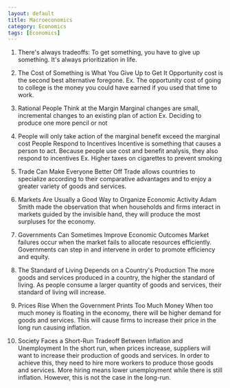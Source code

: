 ```yaml
---
layout: default
title: Macroeconomics
category: Economics
tags: [Economics]
---
```

1. There's always tradeoffs: To get something, you have to give up something. It's always prioritization in life.

2. The Cost of Something is What You Give Up to Get It Opportunity cost is the second best alternative foregone. Ex. The opportunity cost of going to college is the money you could have earned if you used that time to work.

3. Rational People Think at the Margin Marginal changes are small, incremental changes to an existing plan of action Ex. Deciding to produce one more pencil or not

4. People will only take action of the marginal benefit exceed the marginal cost People Respond to Incentives Incentive is something that causes a person to act. Because people use cost and benefit analysis, they also respond to incentives Ex. Higher taxes on cigarettes to prevent smoking

5. Trade Can Make Everyone Better Off Trade allows countries to specialize according to their comparative advantages and to enjoy a greater variety of goods and services.

6. Markets Are Usually a Good Way to Organize Economic Activity Adam Smith made the observation that when households and firms interact in markets guided by the invisible hand, they will produce the most surpluses for the economy.

7. Governments Can Sometimes Improve Economic Outcomes Market failures occur when the market fails to allocate resources efficiently. Governments can step in and intervene in order to promote efficiency and equity.

8. The Standard of Living Depends on a Country's Production The more goods and services produced in a country, the higher the standard of living. As people consume a larger quantity of goods and services, their standard of living will increase.

9. Prices Rise When the Government Prints Too Much Money When too much money is floating in the economy, there will be higher demand for goods and services. This will cause firms to increase their price in the long run causing inflation.

10. Society Faces a Short-Run Tradeoff Between Inflation and Unemployment In the short run, when prices increase, suppliers will want to increase their production of goods and services. In order to achieve this, they need to hire more workers to produce those goods and services. More hiring means lower unemployment while there is still inflation. However, this is not the case in the long-run.
